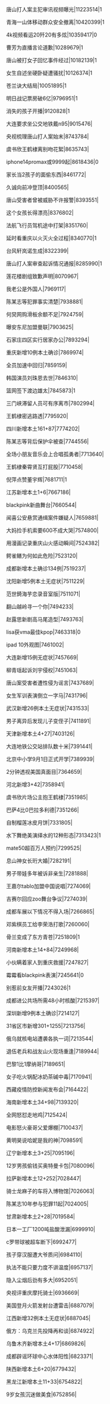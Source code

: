 唐山打人案主犯审讯视频曝光|11223514|1

青海一山体移动群众安全撤离|10420399|1

4k视频看运20歼20有多炫|10359417|0

曹芳为直播言论道歉|10289679|1

唐山被打女子回忆事件经过|10182139|1

女生自述坐硬卧疑遭骚扰|10126374|1

苍兰诀大结局|10051895|1

明日战记票房破6亿|9796951|1

消失的孩子开播|9120828|1

大连要求坐公交地铁戴n95|9015476|

央视梳理唐山打人案始末|8743784|

虞书欣王鹤棣离别吻花絮|8635743|

iphone14promax或9999起|8618436|0

家长当2孩子的面偷东西|8461772|

久诚向前冲登顶|8400565|

唐山受害者曾被威胁不许报警|8393551|

这个女孩长得漂亮|8376802|

法航飞行员驾机途中打架|8351760|

延时看重庆以火灭火全过程|8340770|1

台风轩岚诺生成|8322399|

唐山打人案审查起诉情况通报|8285990|1

莲花楼剧组致歉声明|8070967|

我老公是外国人|7969117|

陈某志等犯罪事实清楚|7938881|

何炅网购滑板余额不足|7924759|

曝安东尼加盟曼联|7903625|

石家庄四区实行居家办公|7893294|

重庆新增10例本土确诊|7869974|

全员加速中回归|7859159|

韩国演员刘珠恩去世|7846310|

篮网签下渡边雄太|7845873|1

三门峡滞留人员可有序离市|7802994|

王鹤棣密逃路透|7795920|

四川新增本土161+87|7774202|

陈某志等背后保护伞被查|7744556|

全场小朋友音乐会上合唱孤勇者|7713640|

王鹤棣秦霄贤互打屁股|7710458|

倪萍点赞董宇辉|7681711|1

江苏新增本土1+6|7667186|

blackpink新曲舞台|7660544|

闻喜公安悬赏通缉案件嫌疑人|7659881|

大妈捡手机索要600不成大哭|7574800|

用漫画记录重庆山火感动瞬间|7524382|

鳄雀鳝为何如此危险|7523120|

成都新增本土确诊134例|7519237|

沈阳新增5例本土无症状|7511229|

范世錡海芋恋录音室版|7511071|

翻山越岭寻一个你|7494233|

赵露思新剧高马尾造型|7493763|

lisa获vma最佳kpop|7463318|0

ipad 10外观图|7461002|

大连新增15例无症状|7457669|

柳青瑶起诉刘宇侵权|7451063|

唐山案受害者遭性侵为谣言|7437689|

女生军训表演倒立一字马|7431796|

武汉新增26例本土无症状|7431533|

男子离异后发现儿子变侄子|7411891|

天津新增本土4+27|7403126|

大连地铁公交站排队数十米|7391441|

北京中小学9月1日正式开学|7389939|

2分钟透视美国真面目|7364659|

河北新增3+42|7358941|

虞书欣片场公主抱王鹤棣|7351985|

巴萨4比0巴拉多利德|7351266|

自制榴莲冰皮月饼|7331805|

水下舞绝美演绎水的12种形态|7313423|1

mate50超百万人预约|7299525|

息山神女长珩大婚|7282191|

男子带娃多年被诉非亲生|7281888|

王嘉尔tablo加盟中国说唱|7274069|

吉赛尔回应zoo舞台争议|7274039|

成都车展以下情况不得入场|7266865|

邓紫棋员工给李荣浩打歌|7260060|

骨兰变成了东方青苍|7251809|1

河南新增本土14+84|7249968|

小伙瞒着家人到重庆救援|7247827|

霉霉看blackpink表演|7245641|0

别惹前女友开播|7243026|1

成都进公共场所需48小时核酸|7215397|

深圳新增9例本土确诊|7214127|

31省区市新增301+1255|7213756|

俄乌就核电站遭袭各执一词|7213544|

退伍老兵和战友山火现场重逢|7189944|

巴黎1比1摩纳哥|7189651|

女子吃火锅配冰奶茶碱中毒|7170941|

西藏疫情防控新闻发布会|7164422|

海南新增本土34+98|7139320|

全网怒怼走地鸡|7125424|

电影怒火豪哥父爱爆棚|7100437|

黄明昊说哈妮是我的神|7098591|

辽宁新增本土3+25|7095196|

12岁男孩偷钱买奥特曼卡包|7080096|

拉萨新增本土12+252|7028447|

骑士龙麻子的车将入博物馆|7026063|

陈某志10年参与犯罪11起|7024005|

甘肃新增本土2+28|7019584|

日本一工厂1200吨盐酸泄漏|6999910|

c罗带球被超车断下|6992477|

孩子穿汉服遭大爷质问|6984110|

执法不能只要力度不讲温度|6957137|

隐入尘烟后劲有多大|6952051|

央视评重庆摩托骑士|6936669|

美国登月火箭发射台遭雷击|6887079|

江西新增32例本土无症状|6887045|

俄方：乌克兰先投降再和谈|6874922|

乌鲁木齐新增本土4+17|6869826|

成都辟谣环球中心水体阳性|6823371|

陕西新增本土6+20|6779432|

黑龙江新增本土11+33|6754822|

9岁女孩沉迷做美食|6752856|

